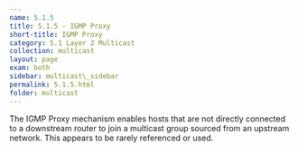```yaml
---
name: 5.1.5
title: 5.1.5 - IGMP Proxy
short-title: IGMP Proxy
category: 5.1 Layer 2 Multicast 
collection: multicast
layout: page
exam: both
sidebar: multicast\_sidebar
permalink: 5.1.5.html
folder: multicast
---
```

The IGMP Proxy mechanism enables hosts that are not directly connected to a downstream router to join a multicast group sourced from an upstream network. This appears to be rarely referenced or used.